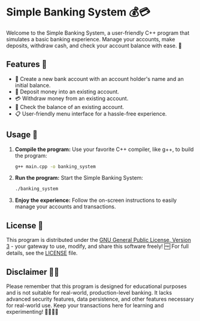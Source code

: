 # Simple Banking System 💰💳

Welcome to the Simple Banking System, a user-friendly C++ program that simulates a basic banking experience. Manage your accounts, make deposits, withdraw cash, and check your account balance with ease. 🏦

## Features 🌟

- 💼 Create a new bank account with an account holder's name and an initial balance.
- 💸 Deposit money into an existing account.
- 💳 Withdraw money from an existing account.
- 🧾 Check the balance of an existing account.
- 📋 User-friendly menu interface for a hassle-free experience.

## Usage 🚀

1. **Compile the program:** Use your favorite C++ compiler, like g++, to build the program:
   ```bash
   g++ main.cpp -o banking_system
   ```

2. **Run the program:** Start the Simple Banking System:
   ```bash
   ./banking_system
   ```

3. **Enjoy the experience:** Follow the on-screen instructions to easily manage your accounts and transactions.

## License 📜

This program is distributed under the [GNU General Public License, Version 3](https://www.gnu.org/licenses/gpl-3.0.en.html) - your gateway to use, modify, and share this software freely! 🆓 For full details, see the [LICENSE](LICENSE) file.

## Disclaimer 🙅‍♂️

Please remember that this program is designed for educational purposes and is not suitable for real-world, production-level banking. It lacks advanced security features, data persistence, and other features necessary for real-world use. Keep your transactions here for learning and experimenting! 👨‍🔬👩‍🔬